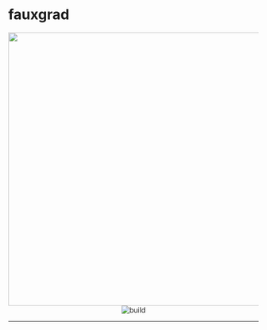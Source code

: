# fauxgrad

<p align="center">
  <img src="https://user-images.githubusercontent.com/12011058/132263990-4463a85e-a2ef-4b18-b1fb-e9f4ffc831b1.png" width="550px"/>

<img alt="build" src="https://github.com/ksanjeevan/fauxgrad/actions/workflows/unit.yaml/badge.svg" />
</p>

-----------------------------------------
